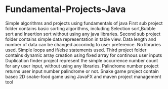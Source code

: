 # Fundamental-Projects-Java
Simple algorithms and projects using fundamentals of java
First sub project folder contains basic sorting algorithms, including Selection sort,Bubble sort and Insertion sort without using any java libraries.
Second sub project folder contains simple data representation in table view. Data length and number of data can be changed accorindg to user preference. No libraries used. Simple loops and if/else statements used.
Third project folder contains dynamic array creation using fixed array for continous user inputs
Duplication finder project represent the simple occurrence number count for any user input, without using any libraries.
Palindrome number project returns user input number palindrome or not.
Snake game project contain basec 2D snake-food game using JavaFX and maven project management tool
